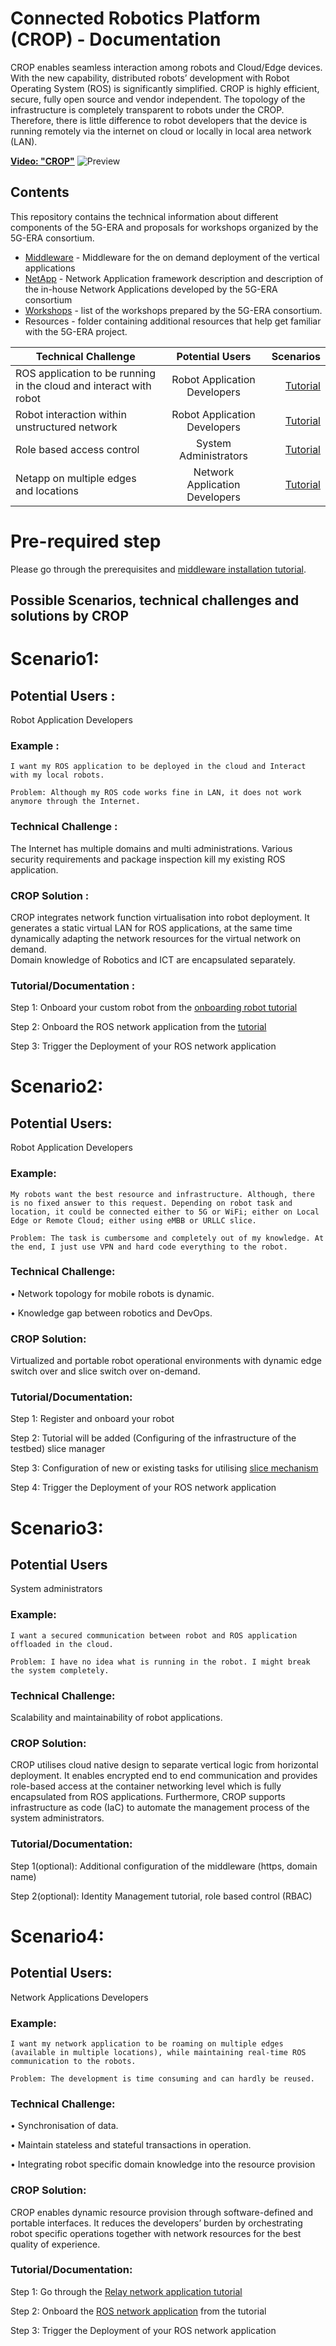# Connected Robotics Platform (CROP) - Documentation

CROP enables seamless interaction among robots and Cloud/Edge devices. With the new capability, distributed robots’ development with Robot Operating System (ROS) is significantly simplified. CROP is highly efficient, secure, fully open source and vendor independent. The topology of the infrastructure is completely transparent to robots under the CROP. Therefore, there is little difference to robot developers that the device is running remotely via the internet on cloud or locally in local area network (LAN).

[**Video: "CROP"**](https://www.youtube.com/watch?v=onze4jM2J0A)
![Preview](https://i1.ytimg.com/vi/onze4jM2J0A/maxresdefault.jpg)

## Contents

This repository contains the technical information about different components of the 5G-ERA and proposals for workshops organized by the 5G-ERA consortium.

* [Middleware](./Middleware/readme.md) - Middleware for the on demand deployment of the vertical applications
* [NetApp](./NetApp/readme.md) - Network Application framework description and description of the in-house Network Applications developed by the 5G-ERA consortium
* [Workshops](https://github.com/5G-ERA/docs/tree/main/Workshops/Athens23) - list of the workshops prepared by the 5G-ERA consortium.
* Resources - folder containing additional resources that help get familiar with the 5G-ERA project.




| Technical Challenge  | Potential Users          |  Scenarios |
|----------|:-------------:|------:|
| ROS application to be running in the cloud and interact with robot |  Robot Application Developers | [Tutorial](https://github.com/5G-ERA/docs?tab=readme-ov-file#scenario1)|
| Robot interaction within unstructured network |    Robot Application Developers  |  [Tutorial](https://github.com/5G-ERA/docs?tab=readme-ov-file#scenario2)  |
| Role based access control | System Administrators |  [Tutorial](https://github.com/5G-ERA/docs?tab=readme-ov-file#scenario3)   |
| Netapp on multiple edges and locations | Network Application Developers |  [Tutorial](https://github.com/5G-ERA/docs?tab=readme-ov-file#scenario4)   |
    




  
         
# Pre-required step

Please go through the prerequisites and [middleware installation tutorial](./Middleware/configuration/readme.md).

## Possible Scenarios, technical challenges and solutions by CROP

# Scenario1: 

## Potential Users : 
Robot Application Developers 

### Example : 

```
I want my ROS application to be deployed in the cloud and Interact with my local robots. 

Problem: Although my ROS code works fine in LAN, it does not work anymore through the Internet.
```
### Technical Challenge : 
The Internet has multiple domains and multi administrations. Various security requirements and package inspection kill my existing ROS application. 

### CROP Solution : 
CROP integrates network function virtualisation into robot deployment. 
It generates a static virtual LAN for ROS applications, at the same time dynamically adapting the network resources for the virtual network on demand.  
Domain knowledge of Robotics and ICT are encapsulated separately.

### Tutorial/Documentation : 

Step 1: Onboard your custom robot from the [onboarding robot tutorial](./Middleware/usage/Onboarding/New%20robot%20onboarding.md)

Step 2: Onboard the ROS network application from the [tutorial](./Middleware/usage/Onboarding/Netapp%20Onboarding.md) 

Step 3: Trigger the Deployment of  your ROS network application


# Scenario2:

## Potential Users: 
Robot Application Developers

### Example:
```
My robots want the best resource and infrastructure. Although, there is no fixed answer to this request. Depending on robot task and location, it could be connected either to 5G or WiFi; either on Local Edge or Remote Cloud; either using eMBB or URLLC slice.

Problem: The task is cumbersome and completely out of my knowledge. At the end, I just use VPN and hard code everything to the robot. 
```
### Technical Challenge: 
•	Network topology for mobile robots is dynamic. 

•	Knowledge gap between robotics and DevOps.

### CROP Solution:
Virtualized and portable robot operational environments with dynamic edge switch over and slice switch over on-demand.

### Tutorial/Documentation:
Step 1: Register and onboard your robot 

Step 2: Tutorial will be added (Configuring of the infrastructure of the testbed) slice manager

Step 3: Configuration of new or existing tasks for utilising [slice mechanism](./Middleware/usage/5g-testbed-integration/5g_testbed_integration.md) 

Step 4: Trigger the Deployment of  your ROS network application

# Scenario3:

## Potential Users 
System administrators 

### Example:
```
I want a secured communication between robot and ROS application offloaded in the cloud. 

Problem: I have no idea what is running in the robot. I might break the system completely.
```

### Technical Challenge:
Scalability and maintainability of robot applications.

### CROP Solution:
CROP utilises cloud native design to separate vertical logic from horizontal deployment. It enables encrypted end to end communication and provides role-based access at the container networking level which is fully encapsulated from ROS applications. Furthermore, CROP supports infrastructure as code (IaC) to automate the management process of the system administrators.

### Tutorial/Documentation:
Step 1(optional): Additional configuration of the middleware  (https, domain name)

Step 2(optional): Identity Management tutorial, role based control (RBAC)  

# Scenario4:

## Potential Users: 
Network Applications Developers

### Example:
```
I want my network application to be roaming on multiple edges (available in multiple locations), while maintaining real-time ROS communication to the robots.

Problem: The development is time consuming and can hardly be reused. 
```

### Technical Challenge:
•	Synchronisation of data.

•	Maintain stateless and stateful transactions in operation. 

•	Integrating robot specific domain knowledge into the resource provision

### CROP Solution:
CROP enables dynamic resource provision through software-defined and portable interfaces. It reduces the developers’ burden by orchestrating robot specific operations together with network resources for the best quality of experience. 

### Tutorial/Documentation:
Step 1: Go through the [Relay network application tutorial](https://github.com/5G-ERA/relay_network_application) 

Step 2: Onboard the [ROS network application](./Middleware/usage/Onboarding/Netapp%20Onboarding.md) from the tutorial 

Step 3: Trigger the Deployment of  your ROS network application
















